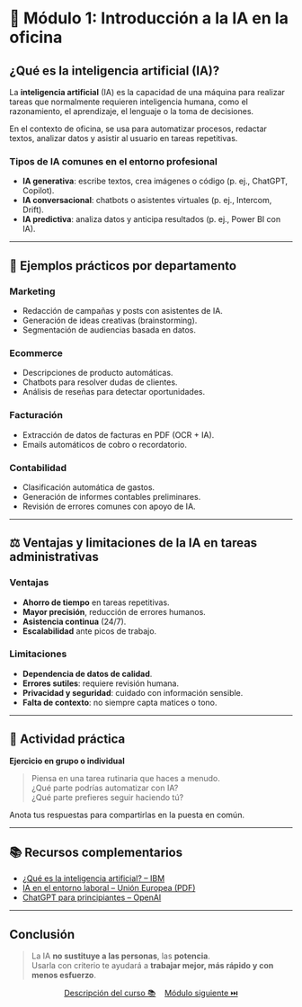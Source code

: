 # 🧠 Módulo 1: Introducción a la IA en la oficina

## ¿Qué es la inteligencia artificial (IA)?

La **inteligencia artificial** (IA) es la capacidad de una máquina para realizar tareas que normalmente requieren inteligencia humana, como el razonamiento, el aprendizaje, el lenguaje o la toma de decisiones.

En el contexto de oficina, se usa para automatizar procesos, redactar textos, analizar datos y asistir al usuario en tareas repetitivas.

### Tipos de IA comunes en el entorno profesional
- **IA generativa**: escribe textos, crea imágenes o código (p. ej., ChatGPT, Copilot).
- **IA conversacional**: chatbots o asistentes virtuales (p. ej., Intercom, Drift).
- **IA predictiva**: analiza datos y anticipa resultados (p. ej., Power BI con IA).

---

## 💼 Ejemplos prácticos por departamento

### Marketing
- Redacción de campañas y posts con asistentes de IA.
- Generación de ideas creativas (brainstorming).
- Segmentación de audiencias basada en datos.

### Ecommerce
- Descripciones de producto automáticas.
- Chatbots para resolver dudas de clientes.
- Análisis de reseñas para detectar oportunidades.

### Facturación
- Extracción de datos de facturas en PDF (OCR + IA).
- Emails automáticos de cobro o recordatorio.

### Contabilidad
- Clasificación automática de gastos.
- Generación de informes contables preliminares.
- Revisión de errores comunes con apoyo de IA.

---

## ⚖️ Ventajas y limitaciones de la IA en tareas administrativas

### Ventajas
- **Ahorro de tiempo** en tareas repetitivas.
- **Mayor precisión**, reducción de errores humanos.
- **Asistencia continua** (24/7).
- **Escalabilidad** ante picos de trabajo.

### Limitaciones
- **Dependencia de datos de calidad**.
- **Errores sutiles**: requiere revisión humana.
- **Privacidad y seguridad**: cuidado con información sensible.
- **Falta de contexto**: no siempre capta matices o tono.

---

## 🧪 Actividad práctica

**Ejercicio en grupo o individual**

> Piensa en una tarea rutinaria que haces a menudo.  
> ¿Qué parte podrías automatizar con IA?  
> ¿Qué parte prefieres seguir haciendo tú?

Anota tus respuestas para compartirlas en la puesta en común.

---

## 📚 Recursos complementarios

- [¿Qué es la inteligencia artificial? – IBM](https://www.ibm.com/es-es/topics/artificial-intelligence)
- [IA en el entorno laboral – Unión Europea (PDF)](https://ec.europa.eu/)
- [ChatGPT para principiantes – OpenAI](https://openai.com/chatgpt)

---

## Conclusión

> La IA **no sustituye a las personas**, las **potencia**.  
> Usarla con criterio te ayudará a **trabajar mejor, más rápido y con menos esfuerzo**.


<p align="center">
    <a href="https://hugocnl11.github.io/Formacion-interna-Navima/curso_ia_oficina.html">Descripción del curso 📚</a>&nbsp;&nbsp;&nbsp;
    <a href="https://hugocnl11.github.io/Formacion-interna-Navima/oficina_basico/modulo_2.html">Módulo siguiente ⏭️</a>
</p>